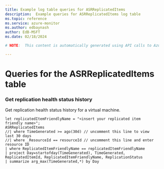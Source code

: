 ```yaml
---
title: Example log table queries for ASRReplicatedItems
description:  Example queries for ASRReplicatedItems log table
ms.topic: reference
ms.service: azure-monitor
ms.author: edbaynash
author: EdB-MSFT
ms.date: 02/18/2024

# NOTE:  This content is automatically generated using API calls to Azure. Any edits made on these files will be overwritten in the next run of the script. 

---
```


# Queries for the ASRReplicatedItems table


### Get replication health status history  


Get replication health status history for a virtual machine.  

```query
let replicatedItemFriendlyName = "<insert your replicated item friendly name>";
ASRReplicatedItems
//| where TimeGenerated >= ago(30d) // uncomment this line to view last 30 days
//| where _ResourceId == resourceId // uncomment this line and enter resource ID
| where ReplicatedItemFriendlyName == replicatedItemFriendlyName
| project Day=startofday(TimeGenerated), TimeGenerated, ReplicatedItemId, ReplicatedItemFriendlyName, ReplicationStatus
| summarize arg_max(TimeGenerated,*) by Day
```

